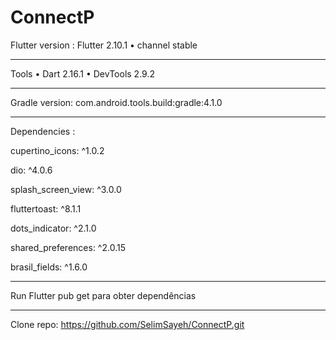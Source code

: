 # ConnectP


Flutter version : Flutter 2.10.1 • channel stable 

--------------------------------------
Tools • Dart 2.16.1 • DevTools 2.9.2

--------------------------------------

Gradle version: com.android.tools.build:gradle:4.1.0

--------------------------------------
Dependencies :

  cupertino_icons: ^1.0.2

  dio: ^4.0.6

  splash_screen_view: ^3.0.0

  fluttertoast: ^8.1.1

  dots_indicator: ^2.1.0

  shared_preferences: ^2.0.15

  brasil_fields: ^1.6.0
 
--------------------------------------
Run Flutter pub get para obter dependências

--------------------------------------

Clone repo: https://github.com/SelimSayeh/ConnectP.git




